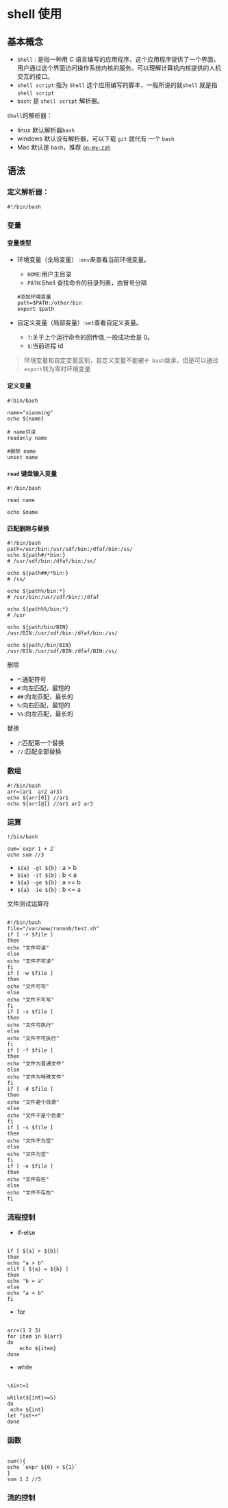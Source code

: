 # shell 使用

## 基本概念

-   `Shell` : 是指一种用 C 语言编写的应用程序，这个应用程序提供了一个界面，用户通过这个界面访问操作系统内核的服务。可以理解计算机内核提供的人机交互的接口。
-   `shell script`:指为 `Shell` 这个应用编写的脚本，一般所说的就`shell` 就是指 `shell script`
-   `bash`: 是 `shell script` 解析器。

`Shell`的解析器：

-   linux 默认解析器`bash`
-   windows 默认没有解析器，可以下载 `git` 就代有 一个 `bash`
-   Mac 默认是 `bash`，推荐 [`on-my-zsh`](https://ohmyz.sh/)

## 语法

### 定义解析器：

```
#!/bin/bash
```

### 变量

#### 变量类型

-   环境变量（全局变量） :`env`来查看当前环境变量。

    -   `HOME`:用户主目录
    -   `PATH`:Shell 查找命令的目录列表，由冒号分隔

    ```
    #添加环境变量
    path=$PATH:/other/bin
    export $path
    ```

-   自定义变量（局部变量）:`set`查看自定义变量。
    -   `?`:关于上个运行命令的回传值,一般成功会是 0。
    -   `$`:当前进程 id

> 环境变量和自定变量区别，自定义变量不能被`子 bash`继承，但是可以通过 `export`转为零时环境变量

#### 定义变量

```
#!bin/bash

name="xiaoming"
echo ${name}

# name只读
readonly name

#删除 name
unset name

```

#### `read` 键盘输入变量

```
#!/bin/bash

read name

echo $name

```

#### 匹配删除与替换

```
#!/bin/bash
path=/usr/bin:/usr/sdf/bin:/dfaf/bin:/ss/
echo ${path#/*bin:}
# /usr/sdf/bin:/dfaf/bin:/ss/

echo ${path##/*bin:}
# /ss/

echo ${path%/bin:*}
# /usr/bin:/usr/sdf/bin/:/dfaf

echo ${path%%/bin:*}
# /usr

echo ${path/bin/BIN}
/usr/BIN:/usr/sdf/bin:/dfaf/bin:/ss/

echo ${path//bin/BIN}
/usr/BIN:/usr/sdf/BIN:/dfaf/BIN:/ss/
```

删除

-   `*`:通配符号
-   `#`:向左匹配，最短的
-   `##`:向左匹配，最长的
-   `%`:向右匹配，最短的
-   `%%`:向左匹配，最长的

替换

- `/`:匹配第一个替换
- `//`:匹配全部替换 



### 数组

```
#!/bin/bash
arr=(ar1  ar2 ar3)
echo ${arr[0]} //ar1
echo ${arr[@]} //ar1 ar2 ar3

```

### 运算

```
!/bin/bash

sum=`expr 1 + 2`
echo sum //3

```

-   `${a} -gt ${b}` : a > b
-   `${a} -it ${b}` : b < a
-   `${a} -ge ${b}` : a >= b
-   `${a} -ie ${b}` : b <= a

文件测试运算符

```

#!/bin/bash
file="/var/www/runoob/test.sh"
if [ -r $file ]
then
echo "文件可读"
else
echo "文件不可读"
fi
if [ -w $file ]
then
echo "文件可写"
else
echo "文件不可写"
fi
if [ -x $file ]
then
echo "文件可执行"
else
echo "文件不可执行"
fi
if [ -f $file ]
then
echo "文件为普通文件"
else
echo "文件为特殊文件"
fi
if [ -d $file ]
then
echo "文件是个目录"
else
echo "文件不是个目录"
fi
if [ -s $file ]
then
echo "文件不为空"
else
echo "文件为空"
fi
if [ -e $file ]
then
echo "文件存在"
else
echo "文件不存在"
fi

```

### 流程控制

-   if-else

```

if [ ${a} > ${b}]
then
echo "a > b"
elif [ ${a} = ${b} ]
then
echo "b = a"
else
echo "a < b"
fi

```

-   for

```

arr=(1 2 3)
for item in ${arr}
do
    echo ${item}
done

```

-   while

```

\$int=1

while(${int}<=5)
do
 echo ${int}
let "int++"
done

```

### 函数

```

sum(){
echo `expr ${0} + ${1}`
}
sum 1 2 //3

```

### 流的控制

```

```

```

```
